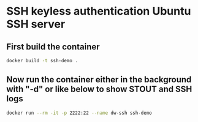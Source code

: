# SSH keyless authentication Ubuntu SSH server

<h2>First build the container</h2>

```bash
docker build -t ssh-demo .
```

<h2>Now run the container either in the background with "-d" or like below to show STOUT and SSH logs</h2>

```bash
docker run --rm -it -p 2222:22 --name dw-ssh ssh-demo
```
